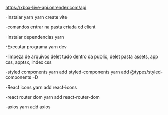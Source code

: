 https://xbox-live-api.onrender.com/api

-Instalar yarn
yarn create vite

-comandos entrar na pasta criada
cd client

-Instalar dependencias
yarn

-Executar programa
yarn dev

-limpeza de arquivos
delet tudo dentro da public, delet pasta assets, app css, apptsx, index css

-styled components
yarn add styled-components
yarn add @types/styled-components -D

-React icons
yarn add react-icons

-react router dom
yarn add react-router-dom

-axios
yarn add axios
